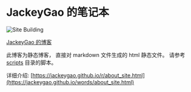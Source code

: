 JackeyGao 的笔记本
=================

![Site Building](https://github.com/jackeyGao/JackeyGao.github.io/workflows/Site%20Building/badge.svg)


[JackeyGao 的博客](https://jackeygao.github.io)


此博客为静态博客， 直接对 markdown 文件生成的 html 静态文件。 请参考 [scripts](https://github.com/jackeyGao/JackeyGao.github.io/tree/master/scripts) 目录的脚本。


详细介绍: [https://jackeygao.github.io/r/about_site.html](https://jackeygao.github.io/words/about_site.html)

